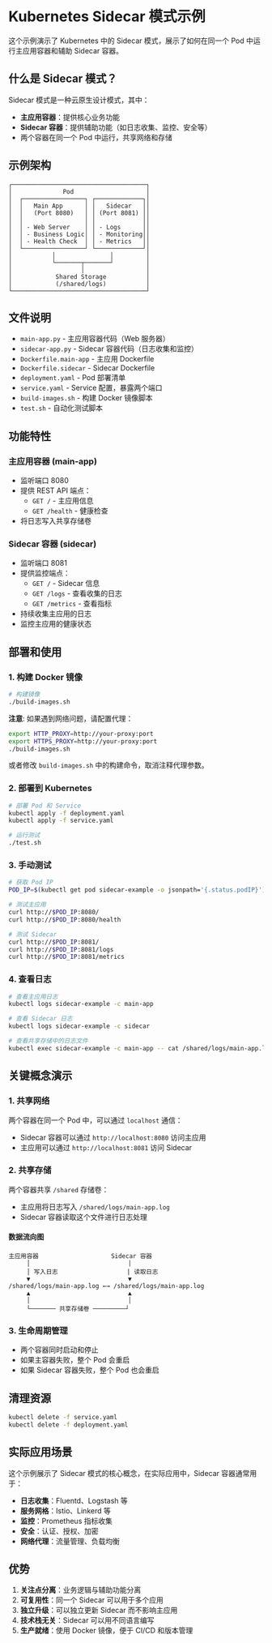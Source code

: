 # Kubernetes Sidecar 模式示例

这个示例演示了 Kubernetes 中的 Sidecar 模式，展示了如何在同一个 Pod 中运行主应用容器和辅助 Sidecar 容器。

## 什么是 Sidecar 模式？

Sidecar 模式是一种云原生设计模式，其中：
- **主应用容器**：提供核心业务功能
- **Sidecar 容器**：提供辅助功能（如日志收集、监控、安全等）
- 两个容器在同一个 Pod 中运行，共享网络和存储

## 示例架构

```
┌─────────────────────────────────────┐
│              Pod                    │
│  ┌─────────────────┐ ┌─────────────┐│
│  │   Main App      │ │   Sidecar   ││
│  │   (Port 8080)   │ │ (Port 8081) ││
│  │                 │ │             ││
│  │ - Web Server    │ │ - Logs      ││
│  │ - Business Logic│ │ - Monitoring││
│  │ - Health Check  │ │ - Metrics   ││
│  └─────────────────┘ └─────────────┘│
│           │               │         │
│           └───────┬───────┘         │
│                   │                 │
│            Shared Storage           │
│            (/shared/logs)           │
└─────────────────────────────────────┘
```

## 文件说明

- `main-app.py` - 主应用容器代码（Web 服务器）
- `sidecar-app.py` - Sidecar 容器代码（日志收集和监控）
- `Dockerfile.main-app` - 主应用 Dockerfile
- `Dockerfile.sidecar` - Sidecar Dockerfile
- `deployment.yaml` - Pod 部署清单
- `service.yaml` - Service 配置，暴露两个端口
- `build-images.sh` - 构建 Docker 镜像脚本
- `test.sh` - 自动化测试脚本

## 功能特性

### 主应用容器 (main-app)
- 监听端口 8080
- 提供 REST API 端点：
  - `GET /` - 主应用信息
  - `GET /health` - 健康检查
- 将日志写入共享存储卷

### Sidecar 容器 (sidecar)
- 监听端口 8081
- 提供监控端点：
  - `GET /` - Sidecar 信息
  - `GET /logs` - 查看收集的日志
  - `GET /metrics` - 查看指标
- 持续收集主应用的日志
- 监控主应用的健康状态

## 部署和使用

### 1. 构建 Docker 镜像

```bash
# 构建镜像
./build-images.sh
```

**注意**: 如果遇到网络问题，请配置代理：
```bash
export HTTP_PROXY=http://your-proxy:port
export HTTPS_PROXY=http://your-proxy:port
./build-images.sh
```

或者修改 `build-images.sh` 中的构建命令，取消注释代理参数。

### 2. 部署到 Kubernetes

```bash
# 部署 Pod 和 Service
kubectl apply -f deployment.yaml
kubectl apply -f service.yaml

# 运行测试
./test.sh
```

### 3. 手动测试

```bash
# 获取 Pod IP
POD_IP=$(kubectl get pod sidecar-example -o jsonpath='{.status.podIP}')

# 测试主应用
curl http://$POD_IP:8080/
curl http://$POD_IP:8080/health

# 测试 Sidecar
curl http://$POD_IP:8081/
curl http://$POD_IP:8081/logs
curl http://$POD_IP:8081/metrics
```

### 4. 查看日志

```bash
# 查看主应用日志
kubectl logs sidecar-example -c main-app

# 查看 Sidecar 日志
kubectl logs sidecar-example -c sidecar

# 查看共享存储中的日志文件
kubectl exec sidecar-example -c main-app -- cat /shared/logs/main-app.log
```

## 关键概念演示

### 1. 共享网络
两个容器在同一个 Pod 中，可以通过 `localhost` 通信：
- Sidecar 容器可以通过 `http://localhost:8080` 访问主应用
- 主应用可以通过 `http://localhost:8081` 访问 Sidecar

### 2. 共享存储
两个容器共享 `/shared` 存储卷：
- 主应用将日志写入 `/shared/logs/main-app.log`
- Sidecar 容器读取这个文件进行日志处理

#### 数据流向图
```
主应用容器                    Sidecar 容器
     │                           |
     │ 写入日志                   | 读取日志
     ▼                           ▼
/shared/logs/main-app.log ←→ /shared/logs/main-app.log
     ▲                           ▲
     │                           │
     └─────── 共享存储卷 ─────────┘
```

### 3. 生命周期管理
- 两个容器同时启动和停止
- 如果主容器失败，整个 Pod 会重启
- 如果 Sidecar 容器失败，整个 Pod 也会重启

## 清理资源

```bash
kubectl delete -f service.yaml
kubectl delete -f deployment.yaml
```

## 实际应用场景

这个示例展示了 Sidecar 模式的核心概念，在实际应用中，Sidecar 容器通常用于：

- **日志收集**：Fluentd、Logstash 等
- **服务网格**：Istio、Linkerd 等
- **监控**：Prometheus 指标收集
- **安全**：认证、授权、加密
- **网络代理**：流量管理、负载均衡

## 优势

1. **关注点分离**：业务逻辑与辅助功能分离
2. **可复用性**：同一个 Sidecar 可以用于多个应用
3. **独立升级**：可以独立更新 Sidecar 而不影响主应用
4. **技术栈无关**：Sidecar 可以用不同语言编写
5. **生产就绪**：使用 Docker 镜像，便于 CI/CD 和版本管理